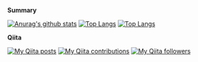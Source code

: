 **Summary**

[![Anurag's github stats](https://github-readme-stats.vercel.app/api?username=7ew1r&count_private=true&theme=dracula&show_icons=true)](https://github.com/anuraghazra/github-readme-stats)
[![Top Langs](https://github-readme-stats.vercel.app/api/top-langs/?username=7ew1r&count_private=true&theme=dracula&layout=compact)](https://github.com/anuraghazra/github-readme-stats)
[![Top Langs](https://github-readme-stats.vercel.app/api/top-langs/?username=7ew1r)](https://github.com/anuraghazra/github-readme-stats)

**Qiita**

[![My Qiita posts](https://qiita-badge.apiapi.app/s/tewi_r/posts.svg)](http://qiita.com/tewi_r)
[![My Qiita contributions](https://qiita-badge.apiapi.app/s/tewi_r/contributions.svg)](http://qiita.com/tewi_r)
[![My Qiita followers](https://qiita-badge.apiapi.app/s/tewi_r/followers.svg)](http://qiita.com/tewi_r)
